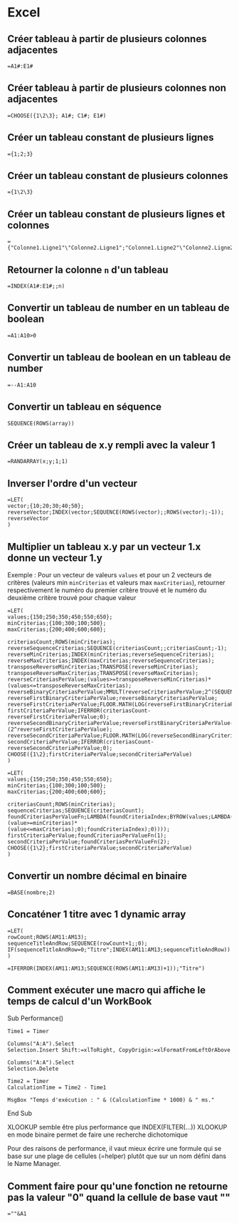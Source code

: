 # Excel

## Créer tableau à partir de plusieurs colonnes adjacentes

``` excel
=A1#:E1#
```

## Créer tableau à partir de plusieurs colonnes non adjacentes

``` excel
=CHOOSE({1\2\3}; A1#; C1#; E1#)
```

## Créer un tableau constant de plusieurs lignes

``` excel
={1;2;3}
```

## Créer un tableau constant de plusieurs colonnes

``` excel
={1\2\3}
```

## Créer un tableau constant de plusieurs lignes et colonnes

``` excel
={"Colonne1.Ligne1"\"Colonne2.Ligne1";"Colonne1.Ligne2"\"Colonne2.Ligne2"}
```

## Retourner la colonne `n` d'un tableau

``` excel
=INDEX(A1#:E1#;;n)
```

## Convertir un tableau de number en un tableau de boolean

``` excel
=A1:A10>0
```

## Convertir un tableau de boolean en un tableau de number

``` excel
=--A1:A10
```

## Convertir un tableau en séquence

``` excel
SEQUENCE(ROWS(array))
```

## Créer un tableau de x.y rempli avec la valeur 1

``` excel
=RANDARRAY(x;y;1;1)
```

## Inverser l'ordre d'un vecteur

``` excel
=LET(
vector;{10;20;30;40;50};
reverseVector;INDEX(vector;SEQUENCE(ROWS(vector);;ROWS(vector);-1));
reverseVector
)
```

## Multiplier un tableau x.y par un vecteur 1.x donne un vecteur 1.y

Exemple :
    Pour un vecteur de valeurs `values` et pour un 2 vecteurs de critères (valeurs min `minCriterias` et valeurs max `maxCriterias`), retourner respectivement le numéro du premier critère trouvé et le numéro du deuxième critère trouvé pour chaque valeur

``` excel
=LET(
values;{150;250;350;450;550;650};
minCriterias;{100;300;100;500};
maxCriterias;{200;400;600;600};

criteriasCount;ROWS(minCriterias);
reverseSequenceCriterias;SEQUENCE(criteriasCount;;criteriasCount;-1);
reverseMinCriterias;INDEX(minCriterias;reverseSequenceCriterias);
reverseMaxCriterias;INDEX(maxCriterias;reverseSequenceCriterias);
transposeReverseMinCriterias;TRANSPOSE(reverseMinCriterias);
transposeReverseMaxCriterias;TRANSPOSE(reverseMaxCriterias);
reverseCriteriasPerValue;(values>=transposeReverseMinCriterias)*(values<=transposeReverseMaxCriterias);
reverseBinaryCriteriasPerValue;MMULT(reverseCriteriasPerValue;2^(SEQUENCE(criteriasCount)-1));
reverseFirstBinaryCriteriaPerValue;reverseBinaryCriteriasPerValue;
reverseFirstCriteriaPerValue;FLOOR.MATH(LOG(reverseFirstBinaryCriteriaPerValue;2));
firstCriteriaPerValue;IFERROR(criteriasCount-reverseFirstCriteriaPerValue;0);
reverseSecondBinaryCriteriaPerValue;reverseFirstBinaryCriteriaPerValue-(2^reverseFirstCriteriaPerValue);
reverseSecondCriteriaPerValue;FLOOR.MATH(LOG(reverseSecondBinaryCriteriaPerValue;2));
secondCriteriaPerValue;IFERROR(criteriasCount-reverseSecondCriteriaPerValue;0);
CHOOSE({1\2};firstCriteriaPerValue;secondCriteriaPerValue)
)

```

``` excel
=LET(
values;{150;250;350;450;550;650};
minCriterias;{100;300;100;500};
maxCriterias;{200;400;600;600};

criteriasCount;ROWS(minCriterias);
sequenceCriterias;SEQUENCE(criteriasCount);
foundCriteriasPerValueFn;LAMBDA(foundCriteriaIndex;BYROW(values;LAMBDA(value;IFERROR(INDEX(FILTER(sequenceCriterias;(value>=minCriterias)*(value<=maxCriterias);0);foundCriteriaIndex);0))));
firstCriteriaPerValue;foundCriteriasPerValueFn(1);
secondCriteriaPerValue;foundCriteriasPerValueFn(2);
CHOOSE({1\2};firstCriteriaPerValue;secondCriteriaPerValue)
)
```

## Convertir un nombre décimal en binaire

``` excel
=BASE(nombre;2)
```

## Concaténer 1 titre avec 1 dynamic array

``` excel
=LET(
rowCount;ROWS(AM11:AM13);
sequenceTitleAndRow;SEQUENCE(rowCount+1;;0);
IF(sequenceTitleAndRow=0;"Titre";INDEX(AM11:AM13;sequenceTitleAndRow))
)
```

``` excel
=IFERROR(INDEX(AM11:AM13;SEQUENCE(ROWS(AM11:AM13)+1));"Titre")
```


## Comment exécuter une macro qui affiche le temps de calcul d'un WorkBook

Sub Performance()

    Time1 = Timer
    
    Columns("A:A").Select
    Selection.Insert Shift:=xlToRight, CopyOrigin:=xlFormatFromLeftOrAbove
    
    Columns("A:A").Select
    Selection.Delete
    
    Time2 = Timer
    CalculationTime = Time2 - Time1
    
    MsgBox "Temps d'exécution : " & (CalculationTime * 1000) & " ms."

End Sub


XLOOKUP semble être plus performance que INDEX(FILTER(...))
XLOOKUP en mode binaire permet de faire une recherche dichotomique

Pour des raisons de performance, il vaut mieux écrire une formule qui se base sur une plage de cellules (=helper) plutôt que sur un nom défini dans le Name Manager.

## Comment faire pour qu'une fonction ne retourne pas la valeur "0" quand la cellule de base vaut ""

``` excel
=""&A1
```